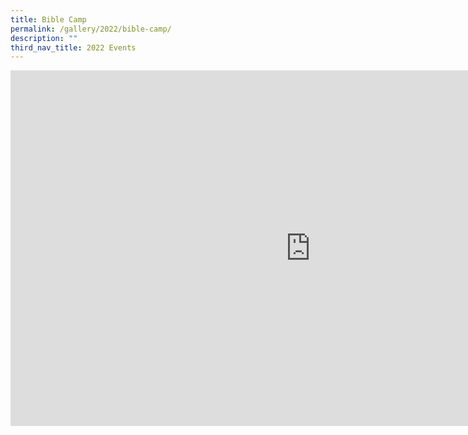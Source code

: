 ```yaml
---
title: Bible Camp
permalink: /gallery/2022/bible-camp/
description: ""
third_nav_title: 2022 Events
---
```

<iframe allowfullscreen="true" height="569" width="960" frameborder="0" src="https://docs.google.com/presentation/d/e/2PACX-1vRiMc5Kki7jXJv5xo44h1KaoxMIDgEPPLbnNUAy8oyaO6cyn4e_iwZmD_HAosDlKVDV4_ch_Cho6Dmo/embed?start=true&amp;loop=true&amp;delayms=5000"></iframe>